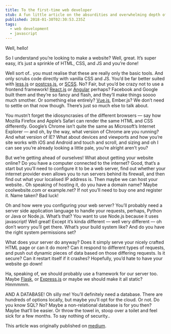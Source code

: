 ```yaml
---
title: To the first-time web developer
stub: A fun little article on the absurdities and overwhelming depth of becoming a first-time web developer.
published: 2018-01-30T02:30:53.235Z
tags: 
  - web development
  - javascript
---
```


Well, hello!

So I understand you’re looking to make a website? Well, great. It’s super easy, it’s just a sprinkle of HTML, CSS, and JS and you’re done!

Well sort of.. you must realise that these are really only the basic tools. And only scrubs code directly with vanilla CSS and JS. You’d be far better suited with [less.js](https://lesscss.org/) or [postcss.js](https://postcss.org/), or [SCSS](https://sass-lang.com/). No? Fair, but you’d be crazy not to use a frontend framework! [React.js](https://react.dev/) or [Angular](https://angular.io/) perhaps? Facebook and Google built them and they’re so fancy and flash, and they’ll make things soooo much smother. Or something else entirely? [Vue.js](https://vuejs.org/), Ember.js? We don’t need to settle on that now though. There’s just so much else to talk about.

You mustn’t forget the idiosyncrasies of the different browsers — say how Mozilla Firefox and Apple’s Safari can render the same HTML and CSS differently. Google’s Chrome isn’t quite the same as Microsoft’s Internet Explorer — and oh, by the way, what version of Chrome are you running? And what version of IE? What about devices and viewports and how you’re site works with iOS and Android and touch and scroll, and sizing and oh I can see you’re already looking a little pale, you’re alright aren’t you?

But we’re getting ahead of ourselves! What about getting your website online? Do you have a computer connected to the internet? Good, that’s a start but you’ll need to configure it to be a web server, find out whether your internet provider even allows you to run servers behind its firewall, and then find out what your localised IP address is. Then maybe we can host your website.. Oh speaking of hosting it, do you have a domain name? Maybe coolwebsite.com or example.net? If not you’ll need to buy one and register it. Name taken? Bad luck!

Oh and how were you configuring your web server? You’ll probably need a server side application language to handle your requests, perhaps, Python or Java or Node.js. What’s that? You want to use Node.js because it uses javascript! Well great! Except it’s kinda different — well very different — oh don’t worry you’ll get there. What’s your build system like? And do you have the right system permissions set?

What does your server do anyway? Does it simply serve your nicely crafted HTML page or can it do more? Can it respond to different types of requests, and push out dynamic pieces of data based on those differing requests. Is it secure? Can it restart itself if it crashes? Hopefully, you’d hate to have your website go down!

Ha, speaking of, we should probably use a framework for our server too. Maybe [Flask](https://flask.palletsprojects.com/en/3.0.x/), or [Express.js](https://expressjs.com/) or maybe we should make it all static? Hmmmmm.

AND A DATABASE! Oh silly me! You’ll definitely need a database. There are hundreds of options locally, but maybe you’ll opt for the cloud. Or not. Do you know SQL? No? Maybe a non-relational database is for you then? Maybe that’ll be easier. Or throw the towel in, stoop over a toilet and feel sick for a few months. To say nothing of security..

This article was originally published on [medium](https://al-hinds.medium.com/to-the-first-time-web-developer-e6623a624a83).

